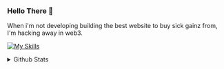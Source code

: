 ### Hello There 👋

<!--
**Santiago868/Santiago868** is a ✨ _special_ ✨ repository because its `README.md` (this file) appears on your GitHub profile.

Here are some ideas to get you started:

- 🔭 I’m currently working on ...
- 🌱 I’m currently learning ...
- 👯 I’m looking to collaborate on ...
- 🤔 I’m looking for help with ...
- 💬 Ask me about ...
- 📫 How to reach me: ...
- 😄 Pronouns: ...
- ⚡ Fun fact: ...
-->

When i'm not developing building the best website to buy sick gainz from, I'm hacking away in web3. 

  <a href="#">[![My Skills](https://skillicons.dev/icons?i=js,html,css,react,typescript,php,nextjs,tailwindcss,solidity)](https://skillicons.dev)
</a>


<details>
  <summary>Github Stats </summary>
<!--   
  <a href="#">![Github stats](https://github-readme-stats.vercel.app/api?username=santiago868&theme=dark&count_private=true&hide_border=true&line_height=20)</a> -->

  <a href="#">[![Top Langs](https://github-readme-stats.vercel.app/api/top-langs/?username=santiago868&layout=compact&theme=dark&count_private=true&hide_border=true)](https://github.com/anuraghazra/github-readme-stats)</a>
</details>
